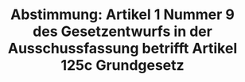 ---
abstimmung:
  abstimmung: 6
  bundestagssitzung: 237
  datum: 1. Juni 2017
  legislaturperiode: 18
categories:
- Grundgesetz
- Haushalt
- Finanzen
- Handel
- Wirtschaft
data:
- title: Abstimmungsergebnis 20170601_6-data.pdf
  url: /res/abstimmungsliste/20170601_6-data.pdf
- title: Abstimmungsergebnis 20170601_6_xls-data.xls
  url: /res/abstimmungsliste/20170601_6_xls-data.xls
- title: Abstimmungsergebnis 20170601_6_xls-data.csv
  url: /res/abstimmungsliste/csv/20170601_6_xls-data.csv
documents:
- local: /res/abstimmungsdaten/018-237-06/1811131.pdf
  title: Drucksache 18/11131.pdf
  url: http://dip21.bundestag.de/dip21/btd/18/111/1811131.pdf
- local: /res/abstimmungsdaten/018-237-06/1812588.pdf
  title: Drucksache 18/12588.pdf
  url: http://dip21.bundestag.de/dip21/btd/18/125/1812588.pdf
ergebnis:
  cdu/csu:
    enthaltung: 0
    gesamt: 309
    ja: 301
    nein: 3
    nichtabgegeben: 5
    ungueltig: 0
  die.linke:
    enthaltung: 53
    gesamt: 64
    ja: 0
    nein: 1
    nichtabgegeben: 10
    ungueltig: 0
  file: 20170601_6_xls-data.xls
  fraktionslos:
    enthaltung: 0
    gesamt: 1
    ja: 1
    nein: 0
    nichtabgegeben: 0
    ungueltig: 0
  gruenen:
    enthaltung: 0
    gesamt: 63
    ja: 0
    nein: 59
    nichtabgegeben: 4
    ungueltig: 0
  spd:
    enthaltung: 1
    gesamt: 193
    ja: 181
    nein: 3
    nichtabgegeben: 8
    ungueltig: 0
layout: abstimmung
links:
- title: https://www.bundestag.de/parlament/plenum/abstimmung/abstimmung?id=466
  url: https://www.bundestag.de/parlament/plenum/abstimmung/abstimmung?id=466
- title: Artikel 125 Grundgesetz
  url: https://www.bundestag.de/parlament/aufgaben/rechtsgrundlagen/grundgesetz/gg_11/245152#125
preview: "Deutscher Bundestag\n\n237. Sitzung des Deutschen Bundestages\nam Donnerstag,\
  \ 1. Juni 2017\n\nEndgültiges Ergebnis der Namentlichen Abstimmung Nr. 6\n\nGesetzentwurf\
  \ der Bundesregierung\nEntwurf eines Gesetzes zur Änderung des Grundgesetzes\n(Artikel\
  \ 90, 91c, 104b, 104c, 107, 108, 109a, 114, 125c, 143d, 143e, 143f, 143g)\nhier:\
  \ Artikel 1 Nummer 9 des Gesetzentwurfs in der Ausschussfassung betrifft Artikel\
  \ 125c\nGrundgesetz\nDrs. 18/11131 und 18/12588\n\nAbgegebene Stimmen insgesamt:\n\
  \n603\n\nNicht abgegebene Stimmen:\nJa-Stimmen:\n\n27\n483\n\nNein-Stimmen:\n\n\
  66\n\nEnthaltungen:\n\n54\n\nUngültige:\n\nBerlin, den 01.06.2017\n\n0\n\nBeginn:\n\
  Ende:\n\n12:25\n12:29\nSeite:\n\n1\n\n\f"
tags:
- Finanzausgleich
- See
- Schifffahrt
title: 'Abstimmung: Artikel 1 Nummer 9 des Gesetzentwurfs in der Ausschussfassung
  betrifft Artikel 125c Grundgesetz'
---